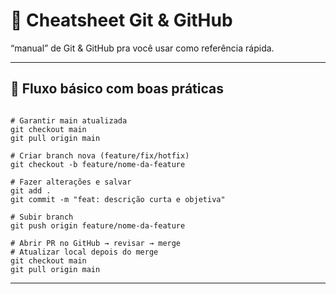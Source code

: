 # 📑 Cheatsheet Git & GitHub

“manual” de Git & GitHub pra você usar como referência rápida.

---

## 🔹 Fluxo básico com boas práticas

```

# Garantir main atualizada
git checkout main
git pull origin main

# Criar branch nova (feature/fix/hotfix)
git checkout -b feature/nome-da-feature

# Fazer alterações e salvar
git add .
git commit -m "feat: descrição curta e objetiva"

# Subir branch
git push origin feature/nome-da-feature

# Abrir PR no GitHub → revisar → merge
# Atualizar local depois do merge
git checkout main
git pull origin main

```

---

